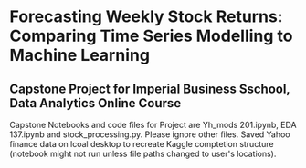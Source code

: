 # Forecasting Weekly Stock Returns: Comparing Time Series Modelling to Machine Learning 

## Capstone Project for Imperial Business Sschool, Data Analytics Online Course

 Capstone Notebooks and code files for Project are Yh_mods 201.ipynb, EDA 137.ipynb and stock_processing.py. Please ignore other files. Saved Yahoo finance data on lcoal desktop to recreate Kaggle comptetion structure (notebook might not run unless file paths changed to user's locations). 
